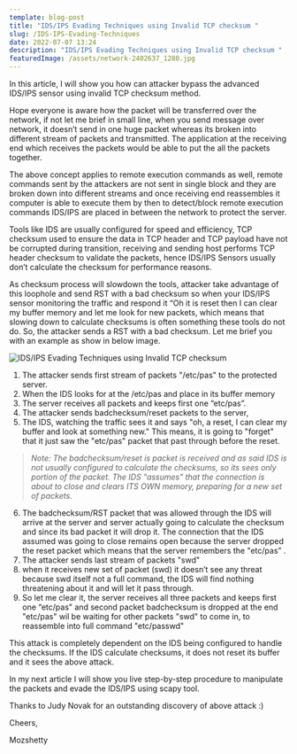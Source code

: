 ```yaml
---
template: blog-post
title: "IDS/IPS Evading Techniques using Invalid TCP checksum "
slug: /IDS-IPS-Evading-Techniques
date: 2022-07-07 13:24
description: "IDS/IPS Evading Techniques using Invalid TCP checksum "
featuredImage: /assets/network-2402637_1280.jpg
---
```

In this article, I will show you how can attacker bypass the advanced IDS/IPS sensor using invalid TCP checksum method.

Hope everyone is aware how the packet will be transferred over the network, if not let me brief in small line, when you send message over network, it doesn’t send in one huge packet whereas its broken into different stream of packets and transmitted. The application at the receiving end which receives the packets would be able to put the all the packets together.

The above concept applies to remote execution commands as well, remote commands sent by the attackers are not sent in single block and they are broken down into different streams and once receiving end reassembles it computer is able to execute them by then to detect/block remote execution commands IDS/IPS are placed in between the network to protect the server.

Tools like IDS are usually configured for speed and efficiency, TCP checksum used to ensure the data in TCP header and TCP payload have not be corrupted during transition, receiving and sending host performs TCP header checksum to validate the packets, hence IDS/IPS Sensors usually don’t calculate the checksum for performance reasons.

As checksum process will slowdown the tools, attacker take advantage of this loophole and send RST with a bad checksum so when your IDS/IPS sensor monitoring the traffic and respond it “Oh it is reset then I can clear my buffer memory and let me look for new packets, which means that slowing down to calculate checksums is often something these tools do not do. So, the attacker sends a RST with a bad checksum. Let me brief you with an example as show in below image.

![IDS/IPS Evading Techniques using Invalid TCP checksum ](/assets/ids_ips.png "IDS/IPS Evading Techniques")

1. The attacker sends first stream of packets "/etc/pas" to the protected server.
2. When the IDS looks for at the /etc/pas and place in its buffer memory
3. The server receives all packets and keeps first one “etc/pas”.
4. The attacker sends badchecksum/reset  packets to the server,
5. The IDS, watching the traffic sees it and says "oh, a reset, I can clear my buffer and look at something new." This means, it is going to "forget" that it just saw the "etc/pas" packet that past through before the reset.

> *Note: The badchecksum/reset is packet is received and as said IDS is not usually configured to calculate the checksums, so its sees only portion of the packet.   The IDS "assumes" that the connection is about to close and clears ITS OWN memory, preparing for a new set of packets.*

6. The  badchecksum/RST packet that was allowed through the IDS will arrive at the server  and server actually going to calculate the checksum and since its bad packet it will drop it. The connection that the IDS assumed was going to close remains open because the server dropped the reset packet which means that the server remembers the "etc/pas” .
7. The attacker sends last stream of packets "swd"
8. when it receives new set of packet (swd) it doesn’t see any threat because swd itself not a full command, the IDS will find nothing threatening about it and will let it pass through.
9. So let me clear it, the server receives all three packets and keeps first one “etc/pas" and second packet badchecksum is dropped at the end "etc/pas" wil be waiting for other packets "swd" to come in, to reassemble into full command "etc/passwd"

This attack is completely dependent on the IDS being configured to handle the checksums. If the IDS calculate checksums, it does not reset its buffer and it sees the above attack.

In my next article I will show you live step-by-step procedure to manipulate the packets and evade the IDS/IPS using scapy tool.

Thanks to Judy Novak for an outstanding discovery of above attack :)



Cheers,

Mozshetty